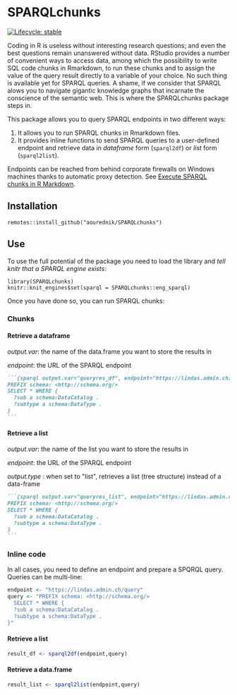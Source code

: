 
# SPARQLchunks

<!-- badges: start -->
[![Lifecycle: stable](https://img.shields.io/badge/lifecycle-stable-brightgreen.svg)](https://lifecycle.r-lib.org/articles/stages.html#stable)
<!-- badges: end -->


Coding in R is useless without interesting research questions; and even the best questions remain unanswered without data. RStudio provides a number of convenient ways to access data, among which the possibility to write SQL code chunks in Rmarkdown, to run these chunks and to assign the value of the query result directly to a variable of your choice. No such thing is available yet for SPARQL queries. A shame, if we consider that SPARQL alows you to navigate gigantic knowledge graphs that incarnate the conscience of the semantic web. This is where the SPARQLchunks package steps in. 

This package allows you to query SPARQL endpoints in two different ways: 

1. It allows you to run SPARQL chunks in Rmarkdown files. 
2. It provides inline functions to send SPARQL queries to a user-defined endpoint and retrieve data in _dataframe_ form (`sparql2df`) or _list_ form (`sparql2list`). 

Endpoints can be reached from behind corporate firewalls on Windows machines thanks to automatic proxy detection. See [Execute SPARQL chunks in R Markdown](https://ourednik.info/maps/2021/12/14/execute-sparql-chunks-in-r-markdown/).

## Installation

```{r, eval = FALSE}
remotes::install_github("aourednik/SPARQLchunks")
```

## Use

To use the full potential of the package you need to load the library and _tell knitr that a SPARQL engine exists_: 

```{r setup, eval=FALSE}
library(SPARQLchunks)
knitr::knit_engines$set(sparql = SPARQLchunks::eng_sparql)
```

Once you have done so, you can run SPARQL chunks:

### Chunks

#### Retrieve a dataframe

_output.var_: the name of the data.frame you want to store the results in

_endpoint_: the URL of the SPARQL endpoint


````markdown
```{sparql output.var="queryres_df", endpoint="https://lindas.admin.ch/query"}
PREFIX schema: <http://schema.org/>
SELECT * WHERE {
  ?sub a schema:DataCatalog .
  ?subtype a schema:DataType .
}
```
````

####  Retrieve a list

_output.var_: the name of the list you want to store the results in

_endpoint_: the URL of the SPARQL endpoint

_output.type_ : when set to "list", retrieves a list (tree structure) instead of a data-frame 

````markdown
```{sparql output.var="queryres_list", endpoint="https://lindas.admin.ch/query", output.type="list"}
PREFIX schema: <http://schema.org/>
SELECT * WHERE {
  ?sub a schema:DataCatalog .
  ?subtype a schema:DataType .
}
```
````

### Inline code

In all cases, you need to define an endpoint and prepare a SPQRQL query. Queries can be multi-line:

```r
endpoint <- "https://lindas.admin.ch/query"
query <- "PREFIX schema: <http://schema.org/>
  SELECT * WHERE {
  ?sub a schema:DataCatalog .
  ?subtype a schema:DataType .
}"
```


#### Retrieve a list

```r
result_df <- sparql2df(endpoint,query)
```


#### Retrieve a data.frame

```r
result_list <- sparql2list(endpoint,query)
```
